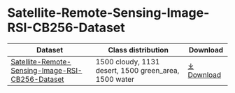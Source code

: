 # Satellite-Remote-Sensing-Image-RSI-CB256-Dataset

| Dataset  | Class distribution | Download |
| ------------- | ------------- | ------------- |
| [Satellite-Remote-Sensing-Image-RSI-CB256-Dataset](https://github.com/tturkerunlu/Satellite-Remote-Sensing-Image-RSI-CB256-Dataset/releases/tag/RSI-CB256)  | 1500 cloudy, 1131 desert, 1500 green_area, 1500 water  | [⤓ Download](https://github.com/tturkerunlu/Satellite-Remote-Sensing-Image-RSI-CB256-Dataset/releases/tag/RSI-CB256) |
